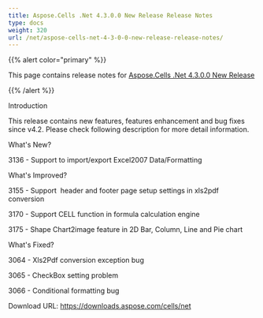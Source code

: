 ```yaml
---
title: Aspose.Cells .Net 4.3.0.0 New Release Release Notes
type: docs
weight: 320
url: /net/aspose-cells-net-4-3-0-0-new-release-release-notes/
---
```


{{% alert color="primary" %}}

This page contains release notes for [Aspose.Cells .Net 4.3.0.0 New Release](https://downloads.aspose.com/cells/net/new-releases/aspose.cells-.net-4.3.0.0-new-release/)

{{% /alert %}}

Introduction

This release contains new features, features enhancement and bug fixes since v4.2. Please check following description for more detail information.

What's New?

3136 - Support to import/export Excel2007 Data/Formatting

What's Improved?

3155 - Support  header and footer page setup settings in xls2pdf conversion

3170 - Support CELL function in formula calculation engine  

3175 - Shape Chart2image feature in 2D Bar, Column, Line and Pie chart

What's Fixed?

3064 - Xls2Pdf conversion exception bug

3065 - CheckBox setting problem

3066 - Conditional formatting bug

Download URL: <https://downloads.aspose.com/cells/net>
